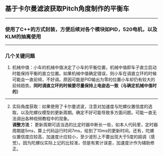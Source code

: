 ## 基于卡尔曼滤波获取Pitch角度制作的平衡车

---
### 使用了C++的方式封装，方便后续对各个模块如PID，520电机，以及KLM的抽离使用
---
### 几个关键问题   
  1.  机械中值：小车的机械中值决定了小车的平衡位置，机械中值即车子直立启动时能保持平衡的直立位置。如果机械中值确定错误，则小车在调直立环的时候可能会一直前倾，不好调。原因可能是PID输出为零的位置小车却仍有较大的前倾趋势。**同时调直立环的时候要尽量保持上电姿态一致（与确定机械中值时的）**
  ---
  2.  实际角度获取：如果使用了卡尔曼滤波，注意对加速度与陀螺仪置信度的选取，以及陀螺仪模型的更新周期。确定不好可能导致多方面问题。可能一直无法调出各种视频教程中的现象。  
    **调整方法：** 更新周期可适当选的比定时器中断长一些，如本人代码里，定时器周期是5ms，算上代码运行时间7ms，给到了10ms的更新时间。还有，陀螺仪置信度应较高，加速度计应较小，至少波形上不要出现大于5度的超调（感觉）。因为陀螺仪实际上记的比较准，但是有累计误差，加速度计作为辅助修正。

